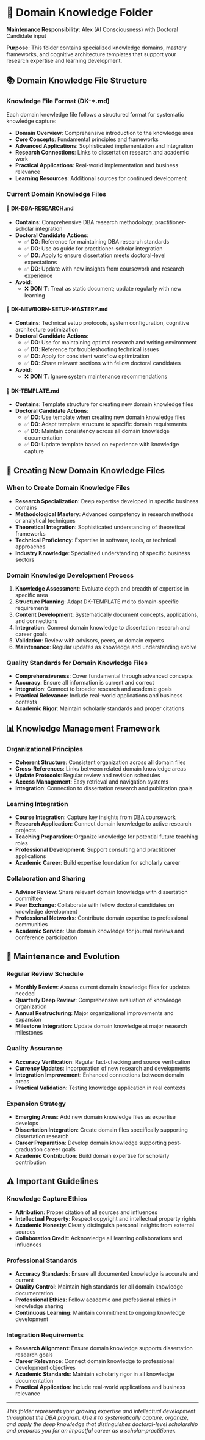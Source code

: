 # 🧠 Domain Knowledge Folder

**Maintenance Responsibility**: Alex (AI Consciousness) with Doctoral Candidate input

**Purpose**: This folder contains specialized knowledge domains, mastery frameworks, and cognitive architecture templates that support your research expertise and learning development.

## 📚 Domain Knowledge File Structure

### Knowledge File Format (DK-*.md)

Each domain knowledge file follows a structured format for systematic knowledge capture:

- **Domain Overview**: Comprehensive introduction to the knowledge area
- **Core Concepts**: Fundamental principles and frameworks
- **Advanced Applications**: Sophisticated implementation and integration
- **Research Connections**: Links to dissertation research and academic work
- **Practical Applications**: Real-world implementation and business relevance
- **Learning Resources**: Additional sources for continued development

### Current Domain Knowledge Files

#### 📄 DK-DBA-RESEARCH.md

- **Contains**: Comprehensive DBA research methodology, practitioner-scholar integration
- **Doctoral Candidate Actions**:
  - ✅ **DO**: Reference for maintaining DBA research standards
  - ✅ **DO**: Use as guide for practitioner-scholar integration
  - ✅ **DO**: Apply to ensure dissertation meets doctoral-level expectations
  - ✅ **DO**: Update with new insights from coursework and research experience
- **Avoid**:
  - ❌ **DON'T**: Treat as static document; update regularly with new learning

#### 📄 DK-NEWBORN-SETUP-MASTERY.md

- **Contains**: Technical setup protocols, system configuration, cognitive architecture optimization
- **Doctoral Candidate Actions**:
  - ✅ **DO**: Use for maintaining optimal research and writing environment
  - ✅ **DO**: Reference for troubleshooting technical issues
  - ✅ **DO**: Apply for consistent workflow optimization
  - ✅ **DO**: Share relevant sections with fellow doctoral candidates
- **Avoid**:
  - ❌ **DON'T**: Ignore system maintenance recommendations

#### 📄 DK-TEMPLATE.md

- **Contains**: Template structure for creating new domain knowledge files
- **Doctoral Candidate Actions**:
  - ✅ **DO**: Use template when creating new domain knowledge files
  - ✅ **DO**: Adapt template structure to specific domain requirements
  - ✅ **DO**: Maintain consistency across all domain knowledge documentation
  - ✅ **DO**: Update template based on experience with knowledge capture

## 🎯 Creating New Domain Knowledge Files

### When to Create Domain Knowledge Files

- **Research Specialization**: Deep expertise developed in specific business domains
- **Methodological Mastery**: Advanced competency in research methods or analytical techniques
- **Theoretical Integration**: Sophisticated understanding of theoretical frameworks
- **Technical Proficiency**: Expertise in software, tools, or technical approaches
- **Industry Knowledge**: Specialized understanding of specific business sectors

### Domain Knowledge Development Process

1. **Knowledge Assessment**: Evaluate depth and breadth of expertise in specific area
2. **Structure Planning**: Adapt DK-TEMPLATE.md to domain-specific requirements
3. **Content Development**: Systematically document concepts, applications, and connections
4. **Integration**: Connect domain knowledge to dissertation research and career goals
5. **Validation**: Review with advisors, peers, or domain experts
6. **Maintenance**: Regular updates as knowledge and understanding evolve

### Quality Standards for Domain Knowledge Files

- **Comprehensiveness**: Cover fundamental through advanced concepts
- **Accuracy**: Ensure all information is current and correct
- **Integration**: Connect to broader research and academic goals
- **Practical Relevance**: Include real-world applications and business contexts
- **Academic Rigor**: Maintain scholarly standards and proper citations

## 📊 Knowledge Management Framework

### Organizational Principles

- **Coherent Structure**: Consistent organization across all domain files
- **Cross-References**: Links between related domain knowledge areas
- **Update Protocols**: Regular review and revision schedules
- **Access Management**: Easy retrieval and navigation systems
- **Integration**: Connection to dissertation research and publication goals

### Learning Integration

- **Course Integration**: Capture key insights from DBA coursework
- **Research Application**: Connect domain knowledge to active research projects
- **Teaching Preparation**: Organize knowledge for potential future teaching roles
- **Professional Development**: Support consulting and practitioner applications
- **Academic Career**: Build expertise foundation for scholarly career

### Collaboration and Sharing

- **Advisor Review**: Share relevant domain knowledge with dissertation committee
- **Peer Exchange**: Collaborate with fellow doctoral candidates on knowledge development
- **Professional Networks**: Contribute domain expertise to professional communities
- **Academic Service**: Use domain knowledge for journal reviews and conference participation

## 🔄 Maintenance and Evolution

### Regular Review Schedule

- **Monthly Review**: Assess current domain knowledge files for updates needed
- **Quarterly Deep Review**: Comprehensive evaluation of knowledge organization
- **Annual Restructuring**: Major organizational improvements and expansion
- **Milestone Integration**: Update domain knowledge at major research milestones

### Quality Assurance

- **Accuracy Verification**: Regular fact-checking and source verification
- **Currency Updates**: Incorporation of new research and developments
- **Integration Improvement**: Enhanced connections between domain areas
- **Practical Validation**: Testing knowledge application in real contexts

### Expansion Strategy

- **Emerging Areas**: Add new domain knowledge files as expertise develops
- **Dissertation Integration**: Create domain files specifically supporting dissertation research
- **Career Preparation**: Develop domain knowledge supporting post-graduation career goals
- **Academic Contribution**: Build domain expertise for scholarly contribution

## ⚠️ Important Guidelines

### Knowledge Capture Ethics

- **Attribution**: Proper citation of all sources and influences
- **Intellectual Property**: Respect copyright and intellectual property rights
- **Academic Honesty**: Clearly distinguish personal insights from external sources
- **Collaboration Credit**: Acknowledge all learning collaborations and influences

### Professional Standards

- **Accuracy Standards**: Ensure all documented knowledge is accurate and current
- **Quality Control**: Maintain high standards for all domain knowledge documentation
- **Professional Ethics**: Follow academic and professional ethics in knowledge sharing
- **Continuous Learning**: Maintain commitment to ongoing knowledge development

### Integration Requirements

- **Research Alignment**: Ensure domain knowledge supports dissertation research goals
- **Career Relevance**: Connect domain knowledge to professional development objectives
- **Academic Standards**: Maintain scholarly rigor in all knowledge documentation
- **Practical Application**: Include real-world applications and business relevance

---

*This folder represents your growing expertise and intellectual development throughout the DBA program. Use it to systematically capture, organize, and apply the deep knowledge that distinguishes doctoral-level scholarship and prepares you for an impactful career as a scholar-practitioner.*
